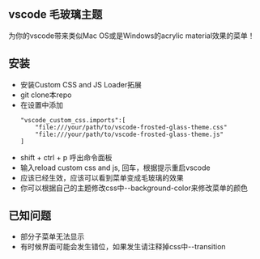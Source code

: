 ## vscode 毛玻璃主题
为你的vscode带来类似Mac OS或是Windows的acrylic material效果的菜单！
## 安装
* 安装Custom CSS and JS Loader拓展
* git clone本repo
* 在设置中添加
    ```
    "vscode_custom_css.imports":[ 
        "file:///your/path/to/vscode-frosted-glass-theme.css"
        "file:///your/path/to/vscode-frosted-glass-theme.js"
    ]
    ```
* shift + ctrl + p 呼出命令面板
* 输入reload custom css and js, 回车，根据提示重启vscode
* 应该已经生效，应该可以看到菜单变成毛玻璃的效果
* 你可以根据自己的主题修改css中--background-color来修改菜单的颜色
## 已知问题
* 部分子菜单无法显示
* 有时候界面可能会发生错位，如果发生请注释掉css中--transition